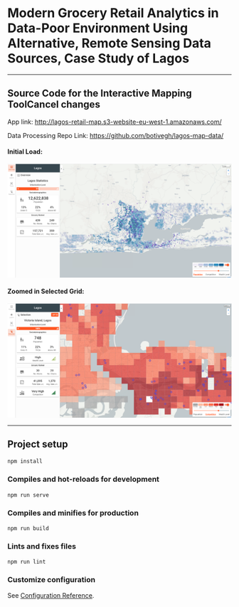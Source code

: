 # Modern Grocery Retail Analytics in Data-Poor Environment Using Alternative, Remote Sensing Data Sources, Case Study of Lagos
---
## Source Code for the Interactive Mapping ToolCancel changes
App link: http://lagos-retail-map.s3-website-eu-west-1.amazonaws.com/

Data Processing Repo Link: https://github.com/botivegh/lagos-map-data/ 
#### Initial Load:
![Initial View](https://github.com/botivegh/lagos-map-data/blob/9b7afb8d40168607c074ce15c00fffa9204e672c/figures/AppInitialVew.png)
#### Zoomed in Selected Grid:
![Zoomed in Selected](https://github.com/botivegh/lagos-map-data/blob/9b7afb8d40168607c074ce15c00fffa9204e672c/figures/AppGrid.png)


---
## Project setup


```
npm install
```

### Compiles and hot-reloads for development
```
npm run serve
```

### Compiles and minifies for production
```
npm run build
```

### Lints and fixes files
```
npm run lint
```

### Customize configuration
See [Configuration Reference](https://cli.vuejs.org/config/).
